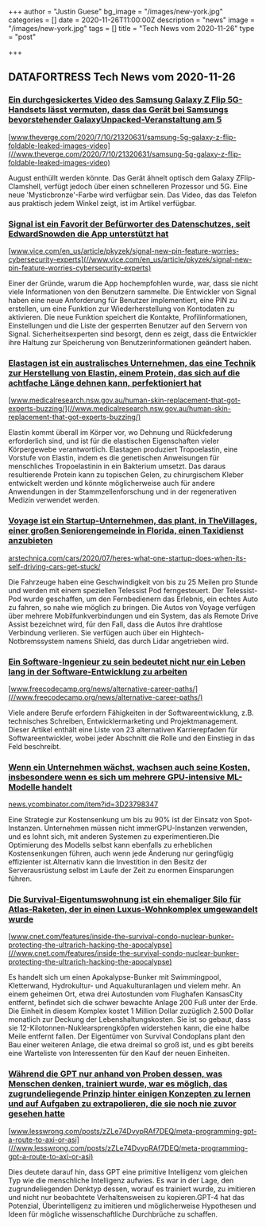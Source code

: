 +++
author = "Justin Guese"
bg_image = "/images/new-york.jpg"
categories = []
date = 2020-11-26T11:00:00Z
description = "news"
image = "/images/new-york.jpg"
tags = []
title = "Tech News vom 2020-11-26"
type = "post"

+++

        
## DATAFORTRESS Tech News vom 2020-11-26


### [Ein durchgesickertes Video des Samsung Galaxy Z Flip 5G-Handsets lässt vermuten, dass das Gerät bei Samsungs bevorstehender GalaxyUnpacked-Veranstaltung am 5](//www.theverge.com/2020/7/10/21320631/samsung-5g-galaxy-z-flip-foldable-leaked-images-video)


[www.theverge.com/2020/7/10/21320631/samsung-5g-galaxy-z-flip-foldable-leaked-images-video](//www.theverge.com/2020/7/10/21320631/samsung-5g-galaxy-z-flip-foldable-leaked-images-video)


August enthüllt werden könnte. Das Gerät ähnelt optisch dem Galaxy ZFlip-Clamshell, verfügt jedoch über einen schnelleren Prozessor und 5G. Eine neue 'Mysticbronze'-Farbe wird verfügbar sein. Das Video, das das Telefon aus praktisch jedem Winkel zeigt, ist im Artikel verfügbar.


### [Signal ist ein Favorit der Befürworter des Datenschutzes, seit EdwardSnowden die App unterstützt hat](//www.vice.com/en_us/article/pkyzek/signal-new-pin-feature-worries-cybersecurity-experts)


[www.vice.com/en_us/article/pkyzek/signal-new-pin-feature-worries-cybersecurity-experts](//www.vice.com/en_us/article/pkyzek/signal-new-pin-feature-worries-cybersecurity-experts)


Einer der Gründe, warum die App hochempfohlen wurde, war, dass sie nicht viele Informationen von den Benutzern sammelte. Die Entwickler von Signal haben eine neue Anforderung für Benutzer implementiert, eine PIN zu erstellen, um eine Funktion zur Wiederherstellung von Kontodaten zu aktivieren. Die neue Funktion speichert die Kontakte, Profilinformationen, Einstellungen und die Liste der gesperrten Benutzer auf den Servern von Signal. Sicherheitsexperten sind besorgt, denn es zeigt, dass die Entwickler ihre Haltung zur Speicherung von Benutzerinformationen geändert haben.


### [Elastagen ist ein australisches Unternehmen, das eine Technik zur Herstellung von Elastin, einem Protein, das sich auf die achtfache Länge dehnen kann, perfektioniert hat](//www.medicalresearch.nsw.gov.au/human-skin-replacement-that-got-experts-buzzing/)


[www.medicalresearch.nsw.gov.au/human-skin-replacement-that-got-experts-buzzing/](//www.medicalresearch.nsw.gov.au/human-skin-replacement-that-got-experts-buzzing/)


Elastin kommt überall im Körper vor, wo Dehnung und Rückfederung erforderlich sind, und ist für die elastischen Eigenschaften vieler Körpergewebe verantwortlich. Elastagen produziert Tropoelastin, eine Vorstufe von Elastin, indem es die genetischen Anweisungen für menschliches Tropoelastinin in ein Bakterium umsetzt. Das daraus resultierende Protein kann zu topischen Gelen, zu chirurgischem Kleber entwickelt werden und könnte möglicherweise auch für andere Anwendungen in der Stammzellenforschung und in der regenerativen Medizin verwendet werden.


### [Voyage ist ein Startup-Unternehmen, das plant, in TheVillages, einer großen Seniorengemeinde in Florida, einen Taxidienst anzubieten](//arstechnica.com/cars/2020/07/heres-what-one-startup-does-when-its-self-driving-cars-get-stuck/)


[arstechnica.com/cars/2020/07/heres-what-one-startup-does-when-its-self-driving-cars-get-stuck/](//arstechnica.com/cars/2020/07/heres-what-one-startup-does-when-its-self-driving-cars-get-stuck/)


Die Fahrzeuge haben eine Geschwindigkeit von bis zu 25 Meilen pro Stunde und werden mit einem speziellen Telessist Pod ferngesteuert. Der Telessist-Pod wurde geschaffen, um den Fernbedienern das Erlebnis, ein echtes Auto zu fahren, so nahe wie möglich zu bringen. Die Autos von Voyage verfügen über mehrere Mobilfunkverbindungen und ein System, das als Remote Drive Assist bezeichnet wird, für den Fall, dass die Autos ihre drahtlose Verbindung verlieren. Sie verfügen auch über ein Hightech-Notbremssystem namens Shield, das durch Lidar angetrieben wird.


### [Ein Software-Ingenieur zu sein bedeutet nicht nur ein Leben lang in der Software-Entwicklung zu arbeiten](//www.freecodecamp.org/news/alternative-career-paths/)


[www.freecodecamp.org/news/alternative-career-paths/](//www.freecodecamp.org/news/alternative-career-paths/)


Viele andere Berufe erfordern Fähigkeiten in der Softwareentwicklung, z.B. technisches Schreiben, Entwicklermarketing und Projektmanagement. Dieser Artikel enthält eine Liste von 23 alternativen Karrierepfaden für Softwareentwickler, wobei jeder Abschnitt die Rolle und den Einstieg in das Feld beschreibt.


### [Wenn ein Unternehmen wächst, wachsen auch seine Kosten, insbesondere wenn es sich um mehrere GPU-intensive ML-Modelle handelt](//news.ycombinator.com/item?id=3D23798347)


[news.ycombinator.com/item?id=3D23798347](//news.ycombinator.com/item?id=3D23798347)


Eine Strategie zur Kostensenkung um bis zu 90% ist der Einsatz von Spot-Instanzen. Unternehmen müssen nicht immerGPU-Instanzen verwenden, und es lohnt sich, mit anderen Systemen zu experimentieren.Die Optimierung des Modells selbst kann ebenfalls zu erheblichen Kostensenkungen führen, auch wenn jede Änderung nur geringfügig effizienter ist.Alternativ kann die Investition in den Besitz der Serverausrüstung selbst im Laufe der Zeit zu enormen Einsparungen führen.


### [Die Survival-Eigentumswohnung ist ein ehemaliger Silo für Atlas-Raketen, der in einen Luxus-Wohnkomplex umgewandelt wurde](//www.cnet.com/features/inside-the-survival-condo-nuclear-bunker-protecting-the-ultrarich-hacking-the-apocalypse)


[www.cnet.com/features/inside-the-survival-condo-nuclear-bunker-protecting-the-ultrarich-hacking-the-apocalypse](//www.cnet.com/features/inside-the-survival-condo-nuclear-bunker-protecting-the-ultrarich-hacking-the-apocalypse)


Es handelt sich um einen Apokalypse-Bunker mit Swimmingpool, Kletterwand, Hydrokultur- und Aquakulturanlagen und vielem mehr. An einem geheimen Ort, etwa drei Autostunden vom Flughafen KansasCity entfernt, befindet sich die schwer bewachte Anlage 200 Fuß unter der Erde. Die Einheit in diesem Komplex kostet 1 Million Dollar zuzüglich 2.500 Dollar monatlich zur Deckung der Lebenshaltungskosten. Sie ist so gebaut, dass sie 12-Kilotonnen-Nuklearsprengköpfen widerstehen kann, die eine halbe Meile entfernt fallen. Der Eigentümer von Survival Condoplans plant den Bau einer weiteren Anlage, die etwa dreimal so groß ist, und es gibt bereits eine Warteliste von Interessenten für den Kauf der neuen Einheiten.


### [Während die GPT nur anhand von Proben dessen, was Menschen denken, trainiert wurde, war es möglich, das zugrundeliegende Prinzip hinter einigen Konzepten zu lernen und auf Aufgaben zu extrapolieren, die sie noch nie zuvor gesehen hatte](//www.lesswrong.com/posts/zZLe74DvypRAf7DEQ/meta-programming-gpt-a-route-to-axi-or-asi)


[www.lesswrong.com/posts/zZLe74DvypRAf7DEQ/meta-programming-gpt-a-route-to-axi-or-asi](//www.lesswrong.com/posts/zZLe74DvypRAf7DEQ/meta-programming-gpt-a-route-to-axi-or-asi)


Dies deutete darauf hin, dass GPT eine primitive Intelligenz vom gleichen Typ wie die menschliche Intelligenz aufwies. Es war in der Lage, den zugrundeliegenden Denktyp dessen, worauf es trainiert wurde, zu imitieren und nicht nur beobachtete Verhaltensweisen zu kopieren.GPT-4 hat das Potenzial, Überintelligenz zu imitieren und möglicherweise Hypothesen und Ideen für mögliche wissenschaftliche Durchbrüche zu schaffen.